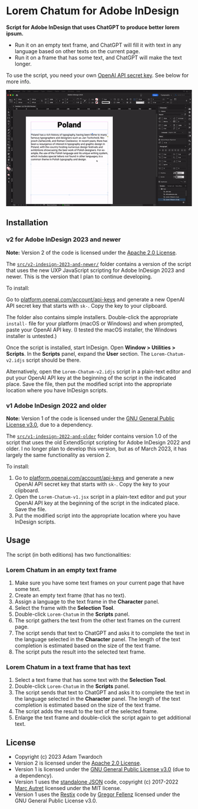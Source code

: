 # Lorem Chatum for Adobe InDesign

**Script for Adobe InDesign that uses ChatGPT to produce better lorem ipsum.** 

- Run it on an empty text frame, and ChatGPT will fill it with text in any language based on other texts on the current page. 
- Run it on a frame that has some text, and ChatGPT will make the text longer. 

To use the script, you need your own [OpenAI API secret key](https://platform.openai.com/account/api-keys). See below for more info. 

![Lorem Chatum for Adobe InDesign](./documentation/lorem-chatum.gif)

## Installation

### v2 for Adobe InDesign 2023 and newer 

**Note:** Version 2 of the code is licensed under the [Apache 2.0 License](src/v2-indesign-2023-and-newer/LICENSE.txt).

The [`src/v2-indesign-2023-and-newer/`](src/v2-indesign-2023-and-newer/) folder contains a version of the script that uses the new UXP JavaScript scripting for Adobe InDesign 2023 and newer. This is the version that I plan to continue developing. 

To install: 

Go to [platform.openai.com/account/api-keys](https://platform.openai.com/account/api-keys) and generate a new OpenAI API secret key that starts with `sk-`. Copy the key to your clipboard. 

The folder also contains simple installers. Double-click the appropriate `install-` file for your platform (macOS or Windows) and when prompted, paste your OpenAI API key. (I tested the macOS installer, the Windows installer is untested.)

Once the script is installed, start InDesign. Open **Window > Utilities > Scripts**. In the **Scripts** panel, expand the **User** section. The `Lorem-Chatum-v2.idjs` script should be there. 

Alternatively, open the `Lorem-Chatum-v2.idjs` script in a plain-text editor and put your OpenAI API key at the beginning of the script in the indicated place. Save the file, then put the modified script into the appropriate location where you have InDesign scripts.

### v1 Adobe InDesign 2022 and older

**Note:** Version 1 of the code is licensed under the [GNU General Public License v3.0](src/v1-indesign-2022-and-older/LICENSE.txt), due to a dependency.

The [`src/v1-indesign-2022-and-older`](src/v1-indesign-2022-and-older) folder contains version 1.0 of the script that uses the old ExtendScript scripting for Adobe InDesign 2022 and older. I no longer plan to develop this version, but as of March 2023, it has largely the same functionality as version 2. 

To install: 

1. Go to [platform.openai.com/account/api-keys](https://platform.openai.com/account/api-keys) and generate a new OpenAI API secret key that starts with `sk-`. Copy the key to your clipboard. 
2. Open the `Lorem-Chatum-v1.jsx` script in a plain-text editor and put your OpenAI API key at the beginning of the script in the indicated place. Save the file. 
3. Put the modified script into the appropriate location where you have InDesign scripts.

## Usage

The script (in both editions) has two functionalities: 

### Lorem Chatum in an empty text frame

1. Make sure you have some text frames on your current page that have some text. 
2. Create an empty text frame (that has no text). 
3. Assign a language to the text frame in the **Character** panel. 
4. Select the frame with the **Selection Tool**. 
5. Double-click `Lorem-Chatum` in the **Scripts** panel. 
6. The script gathers the text from the other text frames on the current page. 
7. The script sends that text to ChatGPT and asks it to complete the text in the language selected in the **Character** panel. The length of the text completion is estimated based on the size of the text frame. 
8. The script puts the result into the selected text frame. 

### Lorem Chatum in a text frame that has text

1. Select a text frame that has some text with the **Selection Tool**.
2. Double-click `Lorem-Chatum` in the **Scripts** panel. 
3. The script sends that text to ChatGPT and asks it to complete the text in the language selected in the **Character** panel. The length of the text completion is estimated based on the size of the text frame. 
4. The script adds the result to the text of the selected frame. 
5. Enlarge the text frame and double-click the script again to get additional text. 

## License

- Copyright (c) 2023 Adam Twardoch
- Version 2 is licensed under the [Apache 2.0 License](src/v2-indesign-2023-and-newer/LICENSE.txt).
- Version 1 is licensed under the [GNU General Public License v3.0](src/v1-indesign-2022-and-older/LICENSE.txt) (due to a dependency).
- Version 1 uses the [standalone JSON](https://github.com/indiscripts/extendscript/tree/master/JSON) code, copyright (c) 2017-2022 [Marc Autret](https://indiscripts.com/) licensed under the MIT license.
- Version 1 uses the [Restix](https://github.com/grefel/restix/blob/master/restix.jsx) code by [Gregor Fellenz](http://www.publishingx.de) licensed under the GNU General Public License v3.0.

